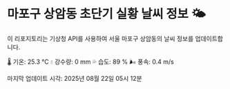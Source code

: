 
# 마포구 상암동 초단기 실황 날씨 정보 🌤️

이 리포지토리는 기상청 API를 사용하여 서울 마포구 상암동의 날씨 정보를 업데이트합니다. 

🌡️ 기온: 25.3 ℃
💧 강수량: 0 mm
💦 습도: 89 %
🌬️ 풍속: 0.4 m/s

마지막 업데이트 시각: 2025년 08월 22일 05시 12분    
